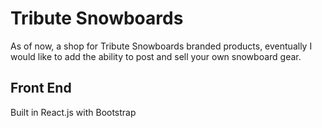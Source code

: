 # Tribute Snowboards

As of now, a shop for Tribute Snowboards branded products, eventually I would like to add the ability to post and sell your own snowboard gear. 

## Front End

Built in React.js with Bootstrap 
